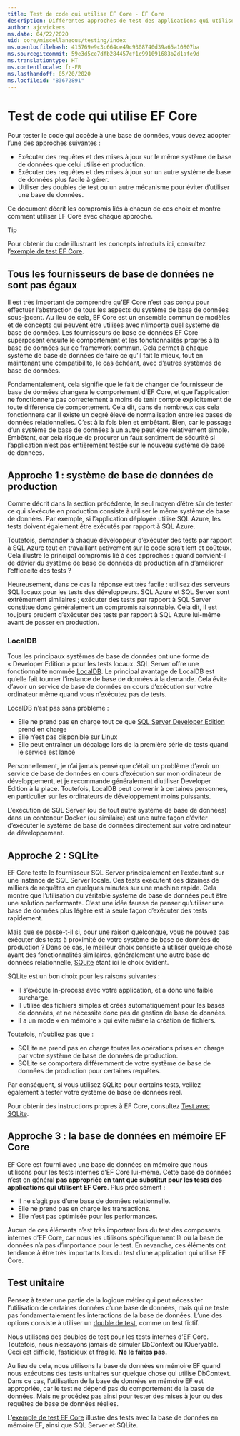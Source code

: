 ```yaml
---
title: Test de code qui utilise EF Core - EF Core
description: Différentes approches de test des applications qui utilisent EF Core.
author: ajcvickers
ms.date: 04/22/2020
uid: core/miscellaneous/testing/index
ms.openlocfilehash: 415769e9c3c664ce49c9308740d39a65a10807ba
ms.sourcegitcommit: 59e3d5ce7dfb284457cf1c991091683b2d1afe9d
ms.translationtype: HT
ms.contentlocale: fr-FR
ms.lasthandoff: 05/20/2020
ms.locfileid: "83672891"
---
```

# <a name="testing-code-that-uses-ef-core"></a>Test de code qui utilise EF Core

Pour tester le code qui accède à une base de données, vous devez adopter l’une des approches suivantes :
* Exécuter des requêtes et des mises à jour sur le même système de base de données que celui utilisé en production.
* Exécuter des requêtes et des mises à jour sur un autre système de base de données plus facile à gérer.
* Utiliser des doubles de test ou un autre mécanisme pour éviter d’utiliser une base de données.

Ce document décrit les compromis liés à chacun de ces choix et montre comment utiliser EF Core avec chaque approche.  

> [!TIP]
> Pour obtenir du code illustrant les concepts introduits ici, consultez l’[exemple de test EF Core](xref:core/miscellaneous/testing/testing-sample). 

## <a name="all-database-providers-are-not-equal"></a>Tous les fournisseurs de base de données ne sont pas égaux

Il est très important de comprendre qu’EF Core n’est pas conçu pour effectuer l’abstraction de tous les aspects du système de base de données sous-jacent.
Au lieu de cela, EF Core est un ensemble commun de modèles et de concepts qui peuvent être utilisés avec n’importe quel système de base de données.
Les fournisseurs de base de données EF Core superposent ensuite le comportement et les fonctionnalités propres à la base de données sur ce framework commun.
Cela permet à chaque système de base de données de faire ce qu’il fait le mieux, tout en maintenant une compatibilité, le cas échéant, avec d’autres systèmes de base de données. 

Fondamentalement, cela signifie que le fait de changer de fournisseur de base de données changera le comportement d’EF Core, et que l’application ne fonctionnera pas correctement à moins de tenir compte explicitement de toute différence de comportement.
Cela dit, dans de nombreux cas cela fonctionnera car il existe un degré élevé de normalisation entre les bases de données relationnelles.
C’est à la fois bien et embêtant.
Bien, car le passage d’un système de base de données à un autre peut être relativement simple.
Embêtant, car cela risque de procurer un faux sentiment de sécurité si l’application n’est pas entièrement testée sur le nouveau système de base de données.  

## <a name="approach-1-production-database-system"></a>Approche 1 : système de base de données de production

Comme décrit dans la section précédente, le seul moyen d’être sûr de tester ce qui s’exécute en production consiste à utiliser le même système de base de données.
Par exemple, si l’application déployée utilise SQL Azure, les tests doivent également être exécutés par rapport à SQL Azure.

Toutefois, demander à chaque développeur d’exécuter des tests par rapport à SQL Azure tout en travaillant activement sur le code serait lent et coûteux.
Cela illustre le principal compromis lié à ces approches : quand convient-il de dévier du système de base de données de production afin d’améliorer l’efficacité des tests ?

Heureusement, dans ce cas la réponse est très facile : utilisez des serveurs SQL locaux pour les tests des développeurs.
SQL Azure et SQL Server sont extrêmement similaires ; exécuter des tests par rapport à SQL Server constitue donc généralement un compromis raisonnable.
Cela dit, il est toujours prudent d’exécuter des tests par rapport à SQL Azure lui-même avant de passer en production.
 
### <a name="localdb"></a>LocalDB 

Tous les principaux systèmes de base de données ont une forme de « Developer Edition » pour les tests locaux.
SQL Server offre une fonctionnalité nommée [LocalDB](/sql/database-engine/configure-windows/sql-server-express-localdb?view=sql-server-ver15).
Le principal avantage de LocalDB est qu’elle fait tourner l’instance de base de données à la demande.
Cela évite d’avoir un service de base de données en cours d’exécution sur votre ordinateur même quand vous n’exécutez pas de tests.

LocalDB n’est pas sans problème :
* Elle ne prend pas en charge tout ce que [SQL Server Developer Edition](/sql/sql-server/editions-and-components-of-sql-server-2016?view=sql-server-ver15) prend en charge
* Elle n’est pas disponible sur Linux
* Elle peut entraîner un décalage lors de la première série de tests quand le service est lancé

Personnellement, je n’ai jamais pensé que c’était un problème d’avoir un service de base de données en cours d’exécution sur mon ordinateur de développement, et je recommande généralement d’utiliser Developer Edition à la place.
Toutefois, LocalDB peut convenir à certaines personnes, en particulier sur les ordinateurs de développement moins puissants.

L’exécution de SQL Server (ou de tout autre système de base de données) dans un conteneur Docker (ou similaire) est une autre façon d’éviter d’exécuter le système de base de données directement sur votre ordinateur de développement.  

## <a name="approach-2-sqlite"></a>Approche 2 : SQLite

EF Core teste le fournisseur SQL Server principalement en l’exécutant sur une instance de SQL Server locale.
Ces tests exécutent des dizaines de milliers de requêtes en quelques minutes sur une machine rapide.
Cela montre que l’utilisation du véritable système de base de données peut être une solution performante.
C’est une idée fausse de penser qu’utiliser une base de données plus légère est la seule façon d’exécuter des tests rapidement.

Mais que se passe-t-il si, pour une raison quelconque, vous ne pouvez pas exécuter des tests à proximité de votre système de base de données de production ?
Dans ce cas, le meilleur choix consiste à utiliser quelque chose ayant des fonctionnalités similaires,
généralement une autre base de données relationnelle, [SQLite](https://sqlite.org/index.html) étant ici le choix évident.

SQLite est un bon choix pour les raisons suivantes :
* Il s’exécute In-process avec votre application, et a donc une faible surcharge.
* Il utilise des fichiers simples et créés automatiquement pour les bases de données, et ne nécessite donc pas de gestion de base de données.
* Il a un mode « en mémoire » qui évite même la création de fichiers.

Toutefois, n’oubliez pas que :
* SQLite ne prend pas en charge toutes les opérations prises en charge par votre système de base de données de production.
* SQLite se comportera différemment de votre système de base de données de production pour certaines requêtes.

Par conséquent, si vous utilisez SQLite pour certains tests, veillez également à tester votre système de base de données réel.

Pour obtenir des instructions propres à EF Core, consultez [Test avec SQLite](xref:core/miscellaneous/testing/sqlite). 

## <a name="approach-3-the-ef-core-in-memory-database"></a>Approche 3 : la base de données en mémoire EF Core

EF Core est fourni avec une base de données en mémoire que nous utilisons pour les tests internes d’EF Core lui-même.
Cette base de données n’est en général **pas appropriée en tant que substitut pour les tests des applications qui utilisent EF Core**. Plus précisément :
* Il ne s’agit pas d’une base de données relationnelle.
* Elle ne prend pas en charge les transactions.
* Elle n’est pas optimisée pour les performances.

Aucun de ces éléments n’est très important lors du test des composants internes d’EF Core, car nous les utilisons spécifiquement là où la base de données n’a pas d’importance pour le test.
En revanche, ces éléments ont tendance à être très importants lors du test d’une application qui utilise EF Core.

## <a name="unit-testing"></a>Test unitaire

Pensez à tester une partie de la logique métier qui peut nécessiter l’utilisation de certaines données d’une base de données, mais qui ne teste pas fondamentalement les interactions de la base de données.
L’une des options consiste à utiliser un [double de test](https://en.wikipedia.org/wiki/Test_double), comme un test fictif.

Nous utilisons des doubles de test pour les tests internes d’EF Core.
Toutefois, nous n’essayons jamais de simuler DbContext ou IQueryable.
Ceci est difficile, fastidieux et fragile.
**Ne le faites pas.**

Au lieu de cela, nous utilisons la base de données en mémoire EF quand nous exécutons des tests unitaires sur quelque chose qui utilise DbContext.
Dans ce cas, l’utilisation de la base de données en mémoire EF est appropriée, car le test ne dépend pas du comportement de la base de données.
Mais ne procédez pas ainsi pour tester des mises à jour ou des requêtes de base de données réelles.   

L’[exemple de test EF Core](xref:core/miscellaneous/testing/testing-sample) illustre des tests avec la base de données en mémoire EF, ainsi que SQL Server et SQLite. 
